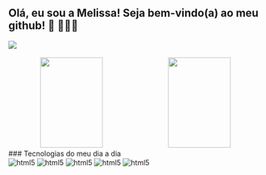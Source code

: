 ## Olá, eu sou a Melissa! Seja bem-vindo(a) ao meu github! 🤩 🚀🚀🚀
<div>
    <a href="https://www.linkedin.com/in/melissa-teodoro-soares-cordeiro-677111148/" target="_blank"><img src="https://img.shields.io/badge/-LinkedIn-%230077B5?style=for-the-badge&logo=linkedin&logoColor=white" target="_blank"></a> 
</div><br/>
<div align="center">
    <img height="180em" width="49.6%" src="https://github-readme-stats.vercel.app/api?username=MelissaTeodoro&show_icons=true&theme=radical">
    <img height="180em" width="49.6%" src="https://github-readme-stats.vercel.app/api/top-langs/?username=MelissaTeodoro&exclude_repo=app3-angular,app2-angular,app1-angular,book-store-frontend,spring-pet-clinic,site-foods&layout=compact&theme=radical">
</div>
### Tecnologias do meu dia a dia
<div> 
    <img align="center" alt="html5" src="https://img.shields.io/badge/Java-ED8B00?style=for-the-badge&logo=java&logoColor=white" />
    <img align="center" alt="html5" src="https://img.shields.io/badge/Kotlin-0095D5?&style=for-the-badge&logo=kotlin&logoColor=white"/>
    <img align="center" alt="html5" src="https://img.shields.io/badge/Spring-6DB33F?style=for-the-badge&logo=spring&logoColor=white"/>
    <img align="center" alt="html5" src="https://img.shields.io/badge/MySQL-00000F?style=for-the-badge&logo=mysql&logoColor=white"/>
    <img align="center" alt="html5" src="https://img.shields.io/badge/GitHub-100000?style=for-the-badge&logo=github&logoColor=white"/>
</div>
